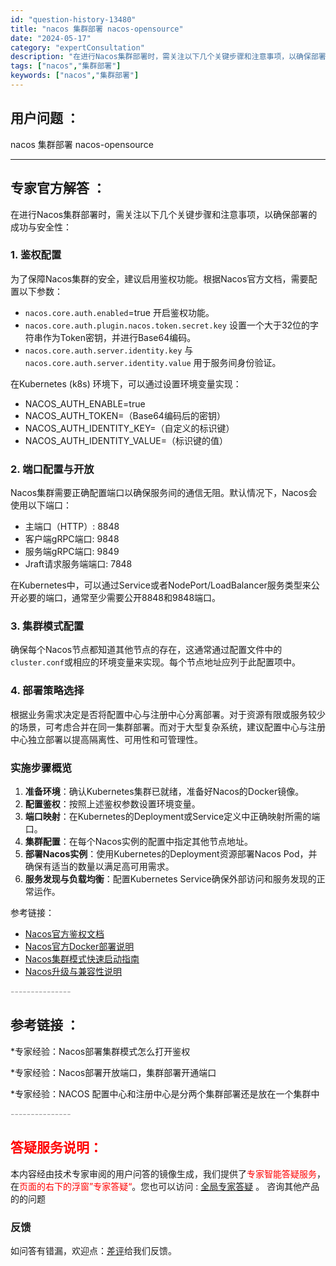 ```yaml
---
id: "question-history-13480"
title: "nacos 集群部署 nacos-opensource"
date: "2024-05-17"
category: "expertConsultation"
description: "在进行Nacos集群部署时，需关注以下几个关键步骤和注意事项，以确保部署的成功与安全性：### 1. 鉴权配置为了保障Nacos集群的安全，建议启用鉴权功能。根据Nacos官方文档，需要配置以下参数：- `nacos.core.auth.enabled`=true 开启鉴权功能。- `nacos.c"
tags: ["nacos","集群部署"]
keywords: ["nacos","集群部署"]
---
```


## 用户问题 ： 
 nacos 集群部署 nacos-opensource 

---------------
## 专家官方解答 ：

在进行Nacos集群部署时，需关注以下几个关键步骤和注意事项，以确保部署的成功与安全性：

### 1. 鉴权配置
为了保障Nacos集群的安全，建议启用鉴权功能。根据Nacos官方文档，需要配置以下参数：
- `nacos.core.auth.enabled`=true 开启鉴权功能。
- `nacos.core.auth.plugin.nacos.token.secret.key` 设置一个大于32位的字符串作为Token密钥，并进行Base64编码。
- `nacos.core.auth.server.identity.key` 与 `nacos.core.auth.server.identity.value` 用于服务间身份验证。

在Kubernetes (k8s) 环境下，可以通过设置环境变量实现：
- NACOS_AUTH_ENABLE=true
- NACOS_AUTH_TOKEN=（Base64编码后的密钥）
- NACOS_AUTH_IDENTITY_KEY=（自定义的标识键）
- NACOS_AUTH_IDENTITY_VALUE=（标识键的值）

### 2. 端口配置与开放
Nacos集群需要正确配置端口以确保服务间的通信无阻。默认情况下，Nacos会使用以下端口：
- 主端口（HTTP）: 8848
- 客户端gRPC端口: 9848
- 服务端gRPC端口: 9849
- Jraft请求服务端端口: 7848

在Kubernetes中，可以通过Service或者NodePort/LoadBalancer服务类型来公开必要的端口，通常至少需要公开8848和9848端口。

### 3. 集群模式配置
确保每个Nacos节点都知道其他节点的存在，这通常通过配置文件中的`cluster.conf`或相应的环境变量来实现。每个节点地址应列于此配置项中。

### 4. 部署策略选择
根据业务需求决定是否将配置中心与注册中心分离部署。对于资源有限或服务较少的场景，可考虑合并在同一集群部署。而对于大型复杂系统，建议配置中心与注册中心独立部署以提高隔离性、可用性和可管理性。

### 实施步骤概览
1. **准备环境**：确认Kubernetes集群已就绪，准备好Nacos的Docker镜像。
2. **配置鉴权**：按照上述鉴权参数设置环境变量。
3. **端口映射**：在Kubernetes的Deployment或Service定义中正确映射所需的端口。
4. **集群配置**：在每个Nacos实例的配置中指定其他节点地址。
5. **部署Nacos实例**：使用Kubernetes的Deployment资源部署Nacos Pod，并确保有适当的数量以满足高可用需求。
6. **服务发现与负载均衡**：配置Kubernetes Service确保外部访问和服务发现的正常运作。

参考链接：
- [Nacos官方鉴权文档](https://nacos.io/docs/latest/guide/user/auth/)
- [Nacos官方Docker部署说明](https://github.com/nacos-group/nacos-docker)
- [Nacos集群模式快速启动指南](https://nacos.io/docs/latest/guide/admin/cluster-mode-quick-start/)
- [Nacos升级与兼容性说明](https://nacos.io/docs/latest/upgrading/200-compatibility/)


<font color="#949494">---------------</font> 


## 参考链接 ：

*专家经验：Nacos部署集群模式怎么打开鉴权 
 
 *专家经验：Nacos部署开放端口，集群部署开通端口 
 
 *专家经验：NACOS 配置中心和注册中心是分两个集群部署还是放在一个集群中 


 <font color="#949494">---------------</font> 
 


## <font color="#FF0000">答疑服务说明：</font> 

本内容经由技术专家审阅的用户问答的镜像生成，我们提供了<font color="#FF0000">专家智能答疑服务</font>，在<font color="#FF0000">页面的右下的浮窗”专家答疑“</font>。您也可以访问 : [全局专家答疑](https://opensource.alibaba.com/chatBot) 。 咨询其他产品的的问题

### 反馈
如问答有错漏，欢迎点：[差评](https://ai.nacos.io/user/feedbackByEnhancerGradePOJOID?enhancerGradePOJOId=13905)给我们反馈。
